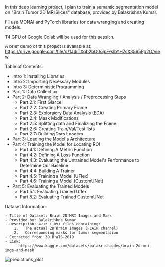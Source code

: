 In this deep learning project, I plan to train a semantic segmentation model on "Brain Tumor 2D MRI Slices" database, provided by Balakrishna Kumar.

I'll use MONAI and PyTorch libraries for data wrangling and creating models.

T4 GPU of Google Colab will be used for this session.

A brief demo of this project is available at: 
https://drive.google.com/file/d/1J4rTXqb2bO0oipFvsjbYH7sX3565Rg2G/view

Table of Contents:

*   Intro 1: Installing Libraries
*   Intro 2: Importing Necessary Modules
*   Intro 3: Deterministic Programming
*   Part 1: Data Collection
*   Part 2: Data Wrangling / Analysis / Preprocessing Steps
      - Part 2.1: First Glance
      - Part 2.2: Creating Primary Frame
      - Part 2.3: Exploratory Data Analysis (EDA)
      - Part 2.4: Mask Modifications
      - Part 2.5: Splitting data and Finalizing the Frame
      - Part 2.6: Creating Train/Val/Test lists
      - Part 2.7: Building Data Loaders
*   Part 3: Loading the Model's Architecture
*   Part 4: Training the Model for Locating ROI
      - Part 4.1: Defining A Metric Function
      - Part 4.2: Defining A Loss Function
      - Part 4.3: Evaluating the Untrained Model's Performance to Determine Our Baseline
      - Part 4.4: Building A Trainer
      - Part 4.5: Training a Model (UFlex)
      - Part 4.6: Training a Model (CustomUNet)
*   Part 5: Evaluating the Trained Models
      - Part 5.1: Evaluating Trained Uflex
      - Part 5.2: Evaluating Trained CustomUNet

Dataset Information:

    - Title of Dataset: Brain 2D MRI Images and Mask
    - Provided by: Balakrishna Kumar
    - Description: 4715 (.h5) files containing:
        1.   The actual 2D Brain Images (FLAIR channel)
        2.   Corresponding masks for tumor segmentation  
    - Extracted from: 3D BraTS-2019
    - Link:
          https://www.kaggle.com/datasets/balakrishcodes/brain-2d-mri-imgs-and-mask



![predictions_plot](https://github.com/ParsaRouzrokh/PyTorch_Brain_Tumor_Segmentation_2D/assets/142688509/8aef951c-d8a2-4ef5-90df-2b78e8224ba2)

